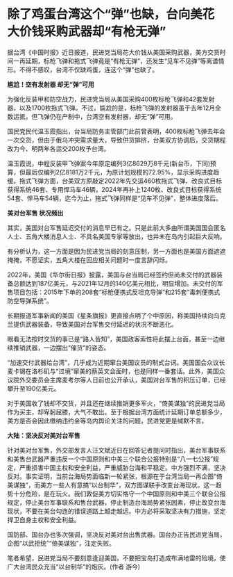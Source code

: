 # 除了鸡蛋台湾这个“弹”也缺，台向美花大价钱采购武器却“有枪无弹”

据台湾《中国时报》近日报道，民进党当局花大价钱从美国采购武器，美方交货时间一再延期，标枪飞弹和拖式飞弹竟是“有枪无弹”，还发生“见车不见弹”等离谱情形。不得不感叹，台湾不仅缺鸡蛋，连这个“弹”也缺了。

**尴尬！空有发射器 却无“弹”可用**

为强化反装甲和防空战力，民进党当局从美国采购400枚标枪飞弹和42套发射器，以及1700枚拖式飞弹。不过，尴尬的是，标枪飞弹的发射器虽于去年12月全数运抵，但飞弹仍在产制中，台湾空有发射器，却无“弹”可用。

国民党民代温玉霞指出，台当局防务主管部门此前曾表明，400枚标枪飞弹去年会一次交货，但由于俄乌冲突需求量大，导致供货排挤，台美双方协调后，交货期程改为今、明两年各运交200枚予台湾。

温玉霞说，中程反装甲飞弹案今年原定编列3亿8629万8千元(新台币，下同)预算，但最后仅编列2亿8181万2千元，为原计划规模的72.95%，显示采购进度趋缓。拖式飞弹方面，台美双方原敲定2022年先交运460枚拖式飞弹、改良式目标获得系统46套、专用悍马车46辆，2024年再补上1240枚、改良式目标获得系统54套、悍马车54辆，迄今为止，拖式飞弹同样是“见车不见弹”，整体进度落后。

**美对台军售 状况频出**

其实，美国对台军售延迟交付的消息早已有之。只是此前大多由所谓美国国会匿名人士、五角大楼消息人士、不具名美国专家等放出，也并未在岛内引起巨大反响。

有分析认为，这一方面是因为民进党当局的刻意压制，另一方面也是美国方面遮遮掩掩，不愿证实，五角大楼在回应相关问题时一度言辞闪烁。

2022年，美国《华尔街日报》披露，美国与台当局已经签约但尚未交付的武器装备总额达到187亿美元，与2021年12月的140亿美元相比，明显增加。未交付的军售项目包括：2015年下单的208套“标枪便携式反坦克导弹”和215套“毒刺便携式防空导弹系统”。

长期报道军事新闻的美国《星条旗报》更直接点明了个中原因，称美国持续向乌克兰提供武器装备，导致美国对台军售交付延迟的状况不断恶化。

眼看无法按时交货的事已是“路人皆知”，美国政客索性将此摆上台面，甚至一边继续推销武器，一边摆出“催货”的姿态。

“加速交付武器给台湾”，几乎成为近期窜台美国议员的制式台词。美国国会众议长麦卡锡在洛杉矶与“过境”窜美的蔡英文会面时，也是同样一番套话。此外，美国众议院外交委员会主席麦考尔等人日前也公开承认，美国对台军售的积压订单，已经攀升至190亿美元。

对于美国收了钱却不交货，并且还在继续推销更多军火，“倚美谋独”的民进党当局作为买主，却卑躬屈膝，大气不敢出。至于根据台湾方面统计延期订单总额多少，美方是否会因此缴纳违约金等岛内舆论关注的问题，民进党更是缄默不言。

**大陆：坚决反对美对台军售**

针对美对台军售，外交部发言人汪文斌近日在回答记者提问时指出，美台军事联系和美售台武器严重违反一个中国原则和中美三个联合公报特别是“八一七公报”规定，严重损害中国主权和安全利益，严重威胁台海和平稳定。中方强烈不满，坚决反对。事实证明，当前台海局势面临新一轮紧张，根源在于台湾当局一再企图“倚美谋独”，而美方一些人有意搞“以台制华”，双方图谋联手改变台海现状。这一趋势十分危险，是在玩火。我们敦促美方切实恪守一个中国原则和中美三个联合公报规定，停止美台军事联系和售台武器，停止制造台海局势紧张因素，停止改变台海现状，不要在美台勾连的错误道路上越走越远。中方必将采取坚决有力措施，坚定捍卫自身主权和安全利益。

国防部、国台办也多次强调，坚决反对美对台出售武器。国台办正告民进党当局，企图“以武拒统”“倚美谋独”，注定失败。

笔者希望，民进党当局不要刻意逢迎美国，不要把宝岛打造成布满地雷的险境，使广大台湾民众充当“以台制华”的炮灰。(作者 游今)

